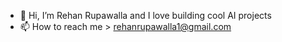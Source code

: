 - 👋 Hi, I’m Rehan Rupawalla and I love building cool AI projects
- 📫 How to reach me > rehanrupawalla1@gmail.com

<!---
rehanrupawalla/rehanrupawalla is a ✨ special ✨ repository because its `README.md` (this file) appears on your GitHub profile.
You can click the Preview link to take a look at your changes.
--->

